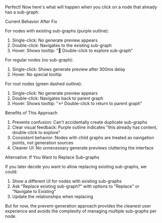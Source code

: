  Perfect! Now here's what will happen when you click on a node that already has a sub-graph:

  Current Behavior After Fix

  For nodes with existing sub-graphs (purple outline):
  1. Single-click: No generate preview appears
  2. Double-click: Navigates to the existing sub-graph
  3. Hover: Shows tooltip: "🔗 Double-click to explore sub-graph"

  For regular nodes (no sub-graph):
  1. Single-click: Shows generate preview after 300ms delay
  2. Hover: No special tooltip

  For root nodes (green dashed outline):
  1. Single-click: No generate preview appears
  2. Double-click: Navigates back to parent graph
  3. Hover: Shows tooltip: "↩️ Double-click to return to parent graph"

  Benefits of This Approach

  1. Prevents confusion: Can't accidentally create duplicate sub-graphs
  2. Clear visual feedback: Purple outline indicates "this already has content, double-click to explore"
  3. Consistent behavior: Nodes with child graphs are treated as navigation points, not generation sources
  4. Cleaner UI: No unnecessary generate previews cluttering the interface

  Alternative: If You Want to Replace Sub-graphs

  If you later decide you want to allow replacing existing sub-graphs, we could:
  1. Show a different UI for nodes with existing sub-graphs
  2. Ask "Replace existing sub-graph?" with options to "Replace" or "Navigate to Existing"
  3. Update the relationships when replacing

  But for now, the prevent-generation approach provides the cleanest user experience and avoids the complexity of managing multiple sub-graphs per node.
  